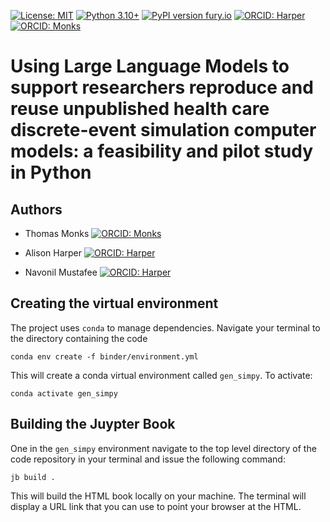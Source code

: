 [![License: MIT](https://img.shields.io/badge/License-MIT-yellow.svg)](https://opensource.org/licenses/MIT)
[![Python 3.10+](https://img.shields.io/badge/python-3.10+-blue.svg)](https://www.python.org/downloads/release/python-360+/)
[![PyPI version fury.io](https://badge.fury.io/py/treat-sim.svg)](https://pypi.org/project/treat-sim/)
[![ORCID: Harper](https://img.shields.io/badge/ORCID-0000--0001--5274--5037-brightgreen)](https://orcid.org/0000-0001-5274-5037)
[![ORCID: Monks](https://img.shields.io/badge/ORCID-0000--0003--2631--4481-brightgreen)](https://orcid.org/0000-0003-2631-4481)

# Using Large Language Models to support researchers reproduce and reuse unpublished health care discrete-event simulation computer models: a feasibility and pilot study in Python

## Authors

* Thomas Monks [![ORCID: Monks](https://img.shields.io/badge/ORCID-0000--0003--2631--4481-brightgreen)](https://orcid.org/0000-0003-2631-4481)
* Alison Harper [![ORCID: Harper](https://img.shields.io/badge/ORCID-0000--0001--5274--5037-brightgreen)](https://orcid.org/0000-0001-5274-5037)

* Navonil Mustafee [![ORCID: Harper](https://img.shields.io/badge/ORCID-0000--0001--5274--5037-brightgreen)](https://orcid.org/0000-0002-2204-8924)

## Creating the virtual environment

The project uses `conda` to manage dependencies. Navigate your terminal to the directory containing the code

```
conda env create -f binder/environment.yml
```

This will create a conda virtual environment called `gen_simpy`. To activate:

```
conda activate gen_simpy
```

## Building the Juypter Book

One in the `gen_simpy` environment navigate to the top level directory of the code repository in your terminal and issue the following command:

```
jb build .
```

This will build the HTML book locally on your machine.  The terminal will display a URL link that you can use to point your browser at the HTML.
